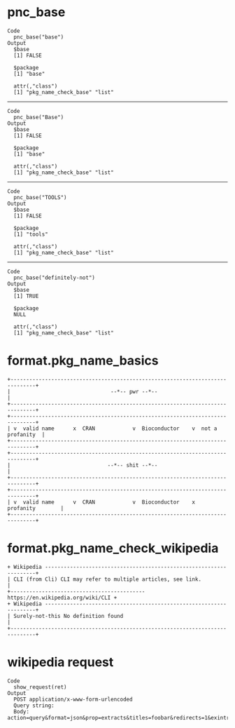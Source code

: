 # pnc_base

    Code
      pnc_base("base")
    Output
      $base
      [1] FALSE
      
      $package
      [1] "base"
      
      attr(,"class")
      [1] "pkg_name_check_base" "list"               

---

    Code
      pnc_base("Base")
    Output
      $base
      [1] FALSE
      
      $package
      [1] "base"
      
      attr(,"class")
      [1] "pkg_name_check_base" "list"               

---

    Code
      pnc_base("TOOLS")
    Output
      $base
      [1] FALSE
      
      $package
      [1] "tools"
      
      attr(,"class")
      [1] "pkg_name_check_base" "list"               

---

    Code
      pnc_base("definitely-not")
    Output
      $base
      [1] TRUE
      
      $package
      NULL
      
      attr(,"class")
      [1] "pkg_name_check_base" "list"               

# format.pkg_name_basics

    +------------------------------------------------------------------------------+
    |                                --*-- pwr --*--                               |
    +------------------------------------------------------------------------------+
    +------------------------------------------------------------------------------+
    | v  valid name      x  CRAN            v  Bioconductor    v  not a profanity  |
    +------------------------------------------------------------------------------+
    +------------------------------------------------------------------------------+
    |                               --*-- shit --*--                               |
    +------------------------------------------------------------------------------+
    +------------------------------------------------------------------------------+
    | v  valid name      v  CRAN            v  Bioconductor    x  profanity        |
    +------------------------------------------------------------------------------+

# format.pkg_name_check_wikipedia

    + Wikipedia -------------------------------------------------------------------+
    | CLI (from Cli) CLI may refer to multiple articles, see link.                 |
    +------------------------------------------- https://en.wikipedia.org/wiki/CLI +
    + Wikipedia -------------------------------------------------------------------+
    | Surely-not-this No definition found                                          |
    +------------------------------------------------------------------------------+

# wikipedia request

    Code
      show_request(ret)
    Output
      POST application/x-www-form-urlencoded
      Query string: 
      Body: action=query&format=json&prop=extracts&titles=foobar&redirects=1&exintro=1&explaintext=1


